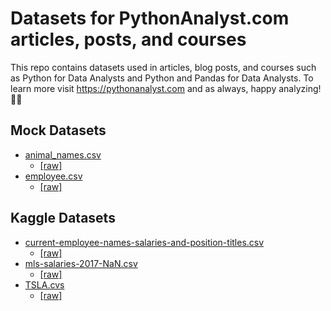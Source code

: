 # Datasets for PythonAnalyst.com articles, posts, and courses

This repo contains datasets used in articles, blog posts, and courses such as Python for Data Analysts and Python and Pandas for Data Analysts. To learn more visit https://pythonanalyst.com and as always, happy analyzing! 🙌🏼

## Mock Datasets

- [animal_names.csv](https://github.com/python-analyst/course_datasets/blob/main/animal_names.csv)
  - [[raw]](https://raw.githubusercontent.com/python-analyst/course_datasets/main/animal_names.csv)
- [employee.csv](https://github.com/python-analyst/course_datasets/blob/main/employee.csv)
  - [[raw]](https://raw.githubusercontent.com/python-analyst/course_datasets/main/employee.csv)

## Kaggle Datasets

- [current-employee-names-salaries-and-position-titles.csv](https://www.kaggle.com/rishidamarla/employee-data-from-the-city-of-chicago)
  - [[raw]](https://raw.githubusercontent.com/python-analyst/course_datasets/main/current-employee-names-salaries-and-position-titles.csv)
- [mls-salaries-2017-NaN.csv](https://www.kaggle.com/crawford/us-major-league-soccer-salaries?select=mls-salaries-2017.csv)
  - [[raw]](https://raw.githubusercontent.com/python-analyst/course_datasets/main/mls-salaries-2017-NaN.csv)
- [TSLA.cvs](https://www.kaggle.com/timoboz/tesla-stock-data-from-2010-to-2020)
  - [[raw]](https://raw.githubusercontent.com/python-analyst/course_datasets/main/TSLA.csv)
